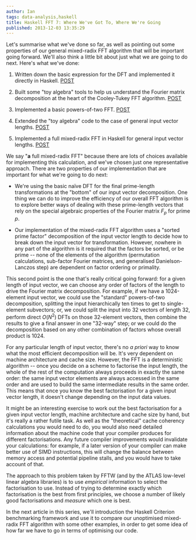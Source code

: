 ```yaml
---
author: Ian
tags: data-analysis,haskell
title: Haskell FFT 7: Where We've Got To, Where We're Going
published: 2013-12-03 13:35:29
---
```


Let's summarise what we've done so far, as well as pointing out some
properties of our general mixed-radix FFT algorithm that will be
important going forward.  We'll also think a little bit about just
what we are going to do next.  Here's what we've done:

1. Written down the basic expression for the DFT and implemented it
   directly in Haskell.
   [POST](/blog/posts/2013/11/13/data-analysis-fft-1.html)

2. Built some "toy algebra" tools to help us understand the Fourier
   matrix decomposition at the heart of the Cooley-Tukey FFT
   algorithm.  [POST](/blog/posts/2013/11/15/data-analysis-fft-2.html)

3. Implemented a basic powers-of-two FFT.
   [POST](/blog/posts/2013/11/18/data-analysis-fft-3.html)

4. Extended the "toy algebra" code to the case of general input vector
   lengths.  [POST](/blog/posts/2013/11/23/data-analysis-fft-5.html)

5. Implemented a full mixed-radix FFT in Haskell for general input
   vector lengths.
   [POST](/blog/posts/2013/11/27/data-analysis-fft-6.html)


We say "**a** full mixed-radix FFT" because there are lots of choices
available for implementing this calculation, and we've chosen just one
representative approach.  There are two properties of our
implementation that are important for what we're going to do next:

 * We're using the basic naïve DFT for the final prime-length
   transformations at the "bottom" of our input vector decomposition.
   One thing we can do to improve the efficiency of our overall FFT
   algorithm is to explore better ways of dealing with these
   prime-length vectors that rely on the special algebraic properties
   of the Fourier matrix $F_p$ for prime $p$.

 * Our implementation of the mixed-radix FFT algorithm uses a "sorted
   prime factor" decomposition of the input vector length to decide
   how to break down the input vector for transformation.  However,
   nowhere in any part of the algorithm is it required that the
   factors be sorted, or be prime -- none of the elements of the
   algorithm (permutation calculations, sub-factor Fourier matrices,
   and generalised Danielson-Lanczos step) are dependent on factor
   ordering or primality.

This second point is the one that's really critical going forward: for
a given length of input vector, we can choose any order of factors of
the length to drive the Fourier matrix decomposition.  For example, if
we have a 1024-element input vector, we could use the "standard"
powers-of-two decomposition, splitting the input hierarchically ten
times to get to single-element subvectors; or, we could split the
input into 32 vectors of length 32, perform direct $O(N^2)$ DFTs on
those 32-element vectors, then combine the results to give a final
answer in one "32-way" step; or we could do the decomposition based on
any other combination of factors whose overall product is 1024.

For any particular length of input vector, there's no *a priori* way
to know what the most efficient decomposition will be.  It's very
dependent on machine architecture and cache size.  However, the FFT is
a deterministic algorithm -- once you decide on a scheme to factorise
the input length, the whole of the rest of the computation always
proceeds in exactly the same order: the same input vector elements are
always accessed in the same order and are used to build the same
intermediate results in the same order.  This means that once you know
the best factorisation for a given input vector length, it doesn't
change depending on the input data values.

It might be an interesting exercise to work out the best factorisation
for a given input vector length, machine architecture and cache size
by hand, but it's really a rather futile task.  As well as the
"theoretical" cache coherency calculations you would need to do, you
would also need detailed information about the machine code that your
compiler produces for different factorisations.  Any future compiler
improvements would invalidate your calculations: for example, if a
later version of your compiler can make better use of SIMD
instructions, this will change the balance between memory access and
potential pipeline stalls, and you would have to take account of that.

The approach to this problem taken by FFTW (and by the ATLAS low-level
linear algebra libraries) is to use *empirical* information to select
the factorisation to use.  Instead of trying to determine exactly
which factorisation is the best from first principles, we choose a
number of likely good factorisations and *measure* which one is best.

In the next article in this series, we'll introduction the Haskell
Criterion benchmarking framework and use it to compare our unoptimised
mixed-radix FFT algorithm with some other examples, in order to get
some idea of how far we have to go in terms of optimising our code.
